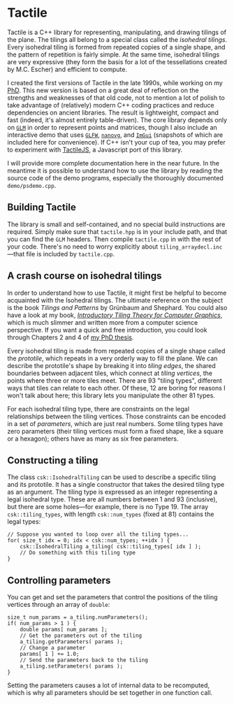 # Tactile
Tactile is a C++ library for representing, manipulating, and drawing tilings of the plane.  The tilings all belong to a special class called the _isohedral tilings_. Every isohedral tiling is formed from repeated copies of a single shape, and the pattern of repetition is fairly simple. At the same time, isohedral tilings are very expressive (they form the basis for a lot of the tessellations created by M.C. Escher) and efficient to compute.

I created the first versions of Tactile in the late 1990s, while working on my [PhD][phd].  This new version is based on a great deal of reflection on the strengths and weaknesses of that old code, not to mention a lot of polish to take advantage of (relatively) modern C++ coding practices and reduce dependencies on ancient libraries.  The result is lightweight, compact and fast (indeed, it's almost entirely table-driven).  The core library depends only on [`GLM`][glm] in order to represent points and matrices, though I also include an interactive demo that uses [`GLFW`][glfw], [`nanovg`][nanovg], and [`ImGui`][imgui] (snapshots of which are included here for convenience). If C++ isn't your cup of tea, you may prefer to experiment with [TactileJS][tactilejs], a Javascript port of this library.

I will provide more complete documentation here in the near future.  In the meantime it is possible to understand how to use the library by reading the source code of the demo programs, especially the thoroughly documented `demo/psdemo.cpp`.

## Building Tactile

The library is small and self-contained, and no special build instructions are required.  Simply make sure that `tactile.hpp` is in your include path, and that you can find the `GLM` headers.  Then compile `tactile.cpp` in with the rest of your code.  There's no need to worry explicitly about `tiling_arraydecl.inc`—that file is included by `tactile.cpp`.

## A crash course on isohedral tilings

In order to understand how to use Tactile, it might first be helpful to become acquainted with the Isohedral tilings.  The ultimate reference on the subject is the book _Tilings and Patterns_ by Grünbaum and Shephard.  You could also have a look at my book, [_Introductory Tiling Theory for Computer Graphics_][mybook], which is much slimmer and written more from a computer science perspective.  If you want a quick and free introduction, you could look through Chapters 2 and 4 of [my PhD thesis][phd].

Every isohedral tiling is made from repeated copies of a single shape called the _prototile_, which repeats in a very orderly way to fill the plane. We can describe the prototile's shape by breaking it into _tiling edges_, the shared boundaries between adjacent tiles, which connect at _tiling vertices_, the points where three or more tiles meet.  There are 93 "tiling types", different ways that tiles can relate to each other. Of these, 12 are boring for reasons I won't talk about here; this library lets you manipulate the other 81 types.

For each isohedral tiling type, there are constraints on the legal relationships between the tiling vertices.  Those constraints can be encoded in a set of _parameters_, which are just real numbers.  Some tiling types have zero parameters (their tiling vertices must form a fixed shape, like a square or a hexagon); others have as many as six free parameters.

## Constructing a tiling

The class `csk::IsohedralTiling` can be used to describe a specific tiling and its prototile.  It has a single constructor that takes the desired tiling type as an argument.  The tiling type is expressed as an integer representing a legal isohedral type.  These are all numbers between 1 and 93 (inclusive), but there are some holes—for example, there is no Type 19.  The array `csk::tiling_types`, with length `csk::num_types` (fixed at 81) contains the legal types:

```
// Suppose you wanted to loop over all the tiling types...
for( size_t idx = 0; idx < csk::num_types; ++idx ) {
    csk::IsohedralTiling a_tiling( csk::tiling_types[ idx ] );
    // Do something with this tiling type
}
```

## Controlling parameters

You can get and set the parameters that control the positions of the tiling vertices through an array of `double`:

```
size_t num_params = a_tiling.numParameters();
if( num_params > 1 ) {
    double params[ num_params ];
    // Get the parameters out of the tiling
    a_tiling.getParameters( params );
    // Change a parameter
    params[ 1 ] += 1.0;
    // Send the parameters back to the tiling
    a_tiling.setParameters( params );
}
```

Setting the parameters causes a lot of internal data to be recomputed, which is why all parameters should be set together in one function call.

[phd]: http://www.cgl.uwaterloo.ca/csk/phd/
[glm]: https://glm.g-truc.net/
[glfw]: https://www.glfw.org/
[nanovg]: https://github.com/memononen/nanovg
[imgui]: https://github.com/ocornut/imgui
[tactilejs]: https://github.com/isohedral/tactile-js
[mybook]: https://www.morganclaypool.com/doi/abs/10.2200/S00207ED1V01Y200907CGR011]
